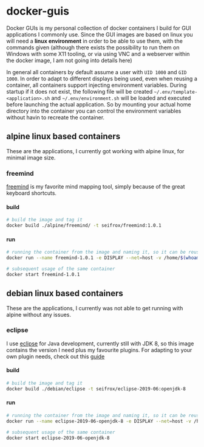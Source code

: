 # docker-guis

Docker GUIs is my personal collection of docker containers I build for GUI applications I commonly use. Since the GUI images are based on linux you will need a **linux environment** in order to be able to use them, with the commands given (although there exists the possibility to run them on Windows with some X11 tooling, or via using VNC and a webserver within the docker image, I am not going into details here)

In general all containers by default assume a user with `UID 1000` and `GID 1000`. In order to adapt to different displays being used, even when reusing a container, all containers support injecting environment variables. During startup if it does not exist, the following file will be created `~/.env/template-<application>.sh` and `~/.env/environment.sh` will be loaded and executed before launching the actual application. So by mounting your actual home directory into the container you can control the environment variables without havin to recreate the container.

## alpine linux based containers

These are the applications, I currently got working with alpine linux, for minimal image size.

### freemind

[freemind](http://freemind.sourceforge.net/wiki/index.php/Main_Page) is my favorite mind mapping tool, simply because of the great keyboard shortcuts.

#### build

```bash
# build the image and tag it
docker build ./alpine/freemind/ -t seifrox/freemind:1.0.1
```

#### run

```bash
# running the container from the image and naming it, so it can be reused
docker run --name freemind-1.0.1 -e DISPLAY --net=host -v /home/$(whoami)/:/home/user seifrox/freemind:1.0.1

# subsequent usage of the same container
docker start freemind-1.0.1
```

## debian linux based containers

These are the applications, I currently was not able to get running with alpine without any issues.

### eclipse

I use [eclipse](https://www.eclipse.org) for Java development, currently still with JDK 8, so this image contains the version I need plus my favourite plugins. For adapting to your own plugin needs, check out this [guide](https://stackoverflow.com/questions/47582157/eclipse-marketplace-plug-ins-silent-install)

#### build

```bash
# build the image and tag it
docker build ./debian/eclipse -t seifrox/eclipse-2019-06:openjdk-8
```

#### run

```bash
# running the container from the image and naming it, so it can be reused
docker run --name eclipse-2019-06-openjdk-8 -e DISPLAY --net=host -v /home/$(whoami)/data/code/java/:/home/user/workspace -v /home/$(whoami)/.m2/:/home/user/.m2 -v /home/$(whoami)/.env:/home/user/.env seifrox/eclipse-2019-06:openjdk-8

# subsequent usage of the same container
docker start eclipse-2019-06-openjdk-8
```
